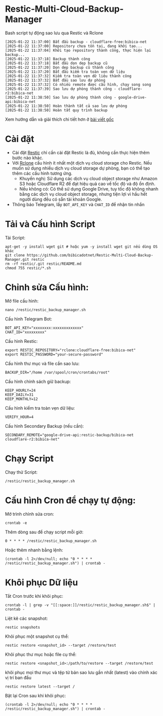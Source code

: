 # Restic-Multi-Cloud-Backup-Manager
Bash script tự động sao lưu qua Restic và Rclone
```
[2025-01-22 11:37:00] Bắt đầu backup - cloudflare-free:bibica-net
[2025-01-22 11:37:00] Repository chưa tồn tại, đang khởi tạo...
[2025-01-22 11:37:04] Khởi tạo repository thành công, thực hiện lại backup...
[2025-01-22 11:37:18] Backup thành công
[2025-01-22 11:37:18] Bắt đầu dọn dẹp backup cũ
[2025-01-22 11:37:20] Dọn dẹp backup cũ thành công
[2025-01-22 11:37:20] Bắt đầu kiểm tra toàn vẹn dữ liệu
[2025-01-22 11:37:32] Kiểm tra toàn vẹn dữ liệu thành công
[2025-01-22 11:37:32] Bắt đầu sao lưu dự phòng
[2025-01-22 11:37:32] Có nhiều remote được cấu hình, chạy song song
[2025-01-22 11:37:39] Sao lưu dự phòng thành công - cloudflare-r2:bibica-net
[2025-01-22 11:38:50] Sao lưu dự phòng thành công - google-drive-api:bibica-net
[2025-01-22 11:38:50] Hoàn thành tất cả sao lưu dự phòng
[2025-01-22 11:38:50] Hoàn tất quy trình backup
```
Xem hướng dẫn và giải thích chi tiết hơn ở [bài viết gốc](https://bibica.net/restic-multi-cloud-backup-manager-bash-script-sao-luu-qua-restic-va-rclone/)
# Cài đặt
- Cài đặt [Restic](https://restic.readthedocs.io/en/latest/020_installation.html) chỉ cần cài đặt Restic là đủ, không cần thực hiện thêm bước nào khác.
- Với [Rclone](https://rclone.org/install/) cấu hình ít nhất một dịch vụ cloud storage cho Restic. Nếu muốn sử dụng nhiều dịch vụ cloud storage dự phòng, bạn có thể tạo thêm các cấu hình tương ứng.
   -   Khuyến nghị: Sử dụng các dịch vụ cloud object storage như Amazon S3 hoặc Cloudflare R2 để đạt hiệu quả cao về tốc độ và độ ổn định.
   -   Nếu không có: Có thể sử dụng Google Drive, tuy tốc độ không nhanh bằng các dịch vụ cloud object storage, nhưng tiện lợi vì hầu hết người dùng đều có sẵn tài khoản Google.
- Thông báo Telegram, lấy `BOT_API_KEY` và `CHAT_ID` để nhận tin nhắn
# Tải và Cấu hình Script
Tải Script:

```
apt-get -y install wget git # hoặc yum -y install wget git nếu dùng OS khác
git clone https://github.com/bibicadotnet/Restic-Multi-Cloud-Backup-Manager.git restic
rm -rf restic/.git restic/README.md
chmod 755 restic/*.sh
```
# Chỉnh sửa Cấu hình:

Mở file cấu hình:

```
nano /restic/restic_backup_manager.sh
```
Cấu hình Telegram Bot:

```
BOT_API_KEY="xxxxxxxx:xxxxxxxxxxxxx"
CHAT_ID="xxxxxxxxx"
```
Cấu hình Restic:

```
export RESTIC_REPOSITORY="rclone:cloudflare-free:bibica-net"
export RESTIC_PASSWORD="your-secure-password"
```
Cấu hình thư mục và file cần sao lưu:
```
BACKUP_DIR="/home /var/spool/cron/crontabs/root"
```
Cấu hình chính sách giữ backup:

```
KEEP_HOURLY=24
KEEP_DAILY=31
KEEP_MONTHLY=12
```
Cấu hình kiểm tra toàn vẹn dữ liệu:

```
VERIFY_HOUR=4
```
Cấu hình Secondary Backup (nếu cần):

```
SECONDARY_REMOTE="google-drive-api:restic-backup/bibica-net cloudflare-r2:bibica-net"
```
# Chạy Script
Chạy thử Script:

```
/restic/restic_backup_manager.sh
````
# Cấu hình Cron để chạy tự động:

Mở trình chỉnh sửa cron:

```
crontab -e
```
Thêm dòng sau để chạy script mỗi giờ:

```
0 * * * * /restic/restic_backup_manager.sh
```
Hoặc thêm nhanh bằng lệnh:

```
(crontab -l 2>/dev/null; echo "0 * * * * /restic/restic_backup_manager.sh") | crontab -
```
# Khôi phục Dữ liệu
Tắt Cron trước khi khôi phục:

```
crontab -l | grep -v "[[:space:]]/restic/restic_backup_manager.sh$" | crontab -
```
Liệt kê các snapshot:
```
restic snapshots
```
Khôi phục một snapshot cụ thể:
```
restic restore <snapshot_id> --target /restore/test
```
Khôi phục thư mục hoặc file cụ thể:
```
restic restore <snapshot_id>:/path/to/restore --target /restore/test
```
khôi phục mọi thư mục và tệp từ bản sao lưu gần nhất (latest) vào chính xác vị trí ban đầu
```
restic restore latest --target /
```
Bật lại Cron sau khi khôi phục:
```
(crontab -l 2>/dev/null; echo "0 * * * * /restic/restic_backup_manager.sh") | crontab -
```

